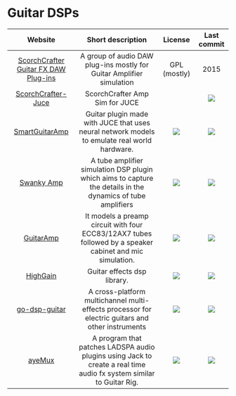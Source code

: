 # Guitar DSPs
|Website|Short description|License|Last commit|
|:-:|:-:|:-:|:-:|
|[ScorchCrafter Guitar FX DAW Plug-ins](https://sourceforge.net/projects/scorchcrafter/)|A group of audio DAW plug-ins mostly for Guitar Amplifier simulation|GPL (mostly)|2015|
|[ScorchCrafter-Juce](https://github.com/osxmidi/ScorchCrafter-JUCE)|ScorchCrafter Amp Sim for JUCE||![](https://flat.badgen.net/github/license/osxmidi/ScorchCrafter-JUCE?label=)|![](https://flat.badgen.net/github/last-commit/osxmidi/ScorchCrafter-JUCE?label=)||
|[SmartGuitarAmp](https://github.com/GuitarML/SmartGuitarAmp)|Guitar plugin made with JUCE that uses neural network models to emulate real world hardware.|![](https://flat.badgen.net/github/license/GuitarML/SmartGuitarAmp?label=)|![](https://flat.badgen.net/github/last-commit/GuitarML/SmartGuitarAmp?label=)|
|[Swanky Amp](https://github.com/resonantdsp/SwankyAmp#swanky-amp)|A tube amplifier simulation DSP plugin which aims to capture the details in the dynamics of tube amplifiers|![](https://flat.badgen.net/github/license/resonantdsp/SwankyAmp?label=)|![](https://flat.badgen.net/github/last-commit/resonantdsp/SwankyAmp?label=)|
|[GuitarAmp](https://github.com/apohl79/GuitarAmp#guitaramp)|It models a preamp circuit with four ECC83/12AX7 tubes followed by a speaker cabinet and mic simulation.|![](https://flat.badgen.net/github/license/apohl79/GuitarAmp?label=)|![](https://flat.badgen.net/github/last-commit/apohl79/GuitarAmp?label=)|
|[HighGain](https://github.com/kaktus3000/HighGain#highgain)|Guitar effects dsp library.|![](https://flat.badgen.net/github/license/kaktus3000/HighGain?label=)|![](https://flat.badgen.net/github/last-commit/kaktus3000/HighGain?label=)|
|[go-dsp-guitar](https://github.com/andrepxx/go-dsp-guitar#go-dsp-guitar)|A cross-platform multichannel multi-effects processor for electric guitars and other instruments|![](https://flat.badgen.net/github/license/kaktus3000/HighGain?label=)|![](https://flat.badgen.net/github/last-commit/kaktus3000/HighGain?label=)|
|[ayeMux](https://github.com/forart/ayemux)|A program that patches LADSPA audio plugins using Jack to create a real time audio fx system similar to Guitar Rig.|![](https://flat.badgen.net/github/license/forart/ayemux?label=)|![](https://flat.badgen.net/github/last-commit/forart/ayemux?label=)|
